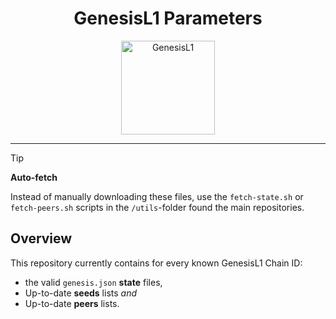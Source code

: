 <h1 align="center">
  GenesisL1 Parameters
</h1>

<p align="center">
  <img src="https://github.com/zenodeapp/genesisL1/assets/108588903/be368fa2-a154-48a6-b04b-8eb452b02033" alt="GenesisL1" width="150" height="150"/>
</p>

---

> [!TIP]
> **Auto-fetch**
> 
> Instead of manually downloading these files, use the `fetch-state.sh` or `fetch-peers.sh` scripts in the `/utils`-folder found the main repositories.

## Overview

This repository currently contains for every known GenesisL1 Chain ID:

- the valid `genesis.json` **state** files,
- Up-to-date **seeds** lists _and_
- Up-to-date **peers** lists.
